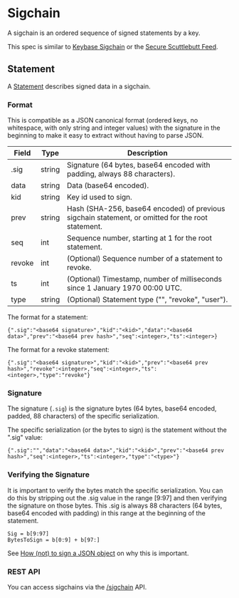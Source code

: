 # Sigchain

A sigchain is an ordered sequence of signed statements by a key.

This spec is similar to [Keybase Sigchain](https://keybase.io/docs/teams/sigchain_v2) or the [Secure Scuttlebutt Feed](https://ssbc.github.io/scuttlebutt-protocol-guide/#structure).

## Statement

A [Statement](https://godoc.org/github.com/keys-pub/keys#Statement) describes signed data in a sigchain.

### Format

This is compatible as a JSON canonical format (ordered keys, no whitespace, with only string and integer values) with
the signature in the beginning to make it easy to extract without having to parse JSON.

| Field  | Type   | Description                                                                                       |
| ------ | ------ | ------------------------------------------------------------------------------------------------- |
| .sig   | string | Signature (64 bytes, base64 encoded with padding, always 88 characters).                          |
| data   | string | Data (base64 encoded).                                                                            |
| kid    | string | Key id used to sign.                                                                              |
| prev   | string | Hash (SHA-256, base64 encoded) of previous sigchain statement, or omitted for the root statement. |
| seq    | int    | Sequence number, starting at 1 for the root statement.                                            |
| revoke | int    | (Optional) Sequence number of a statement to revoke.                                              |
| ts     | int    | (Optional) Timestamp, number of milliseconds since 1 January 1970 00:00 UTC.                      |
| type   | string | (Optional) Statement type ("", "revoke", "user").                                                 |

The format for a statement:

```
{".sig":"<base64 signature>","kid":"<kid>","data":"<base64 data>","prev":"<base64 prev hash>","seq":<integer>,"ts":<integer>}
```

The format for a revoke statement:

```
{".sig":"<base64 signature>","kid":"<kid>","prev":"<base64 prev hash>","revoke":<integer>,"seq":<integer>,"ts":<integer>,"type":"revoke"}
```

### Signature

The signature (`.sig`) is the signature bytes (64 bytes, base64 encoded, padded, 88 characters) of the specific serialization.

The specific serialization (or the bytes to sign) is the statement without the ".sig" value:

```
{".sig":"","data":"<base64 data>","kid":"<kid>","prev":"<base64 prev hash>","seq":<integer>,"ts":<integer>,"type":"<type>"}
```

### Verifying the Signature

It is important to verify the bytes match the specific serialization.
You can do this by stripping out the .sig value in the range [9:97] and then verifying the signature on those bytes.
This .sig is always 88 characters (64 bytes, base64 encoded with padding) in this range at the beginning of the statement.

```
Sig = b[9:97]
BytesToSign = b[0:9] + b[97:]
```

See [How (not) to sign a JSON object](https://latacora.micro.blog/2019/07/24/how-not-to.html) on why this is important.

### REST API

You can access sigchains via the [/sigchain](/docs/restapi/sigchain.md) API.
